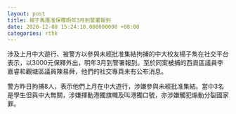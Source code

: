 ```yaml
---
layout: post
title: 楊子雋獲准保釋明年3月到警署報到
date: 2020-12-08 15:24:10.000000000 +08:00
categories: rthk
---
```


涉及上月中大遊行、被警方以參與未經批准集結拘捕的中大校友楊子雋在社交平台表示，以3000元保釋外出，明年3月到警署報到。至於同案被捕的西貢區議員李嘉睿和觀塘區議員陳易舜，他們的社交專頁未有公布消息。

警方昨日拘捕8人，表示他們上月在中大遊行，涉嫌參與未經批准集結。當中3名是學生但與中大無關，涉嫌揮動港獨旗幟及叫港獨口號，亦涉嫌觸犯煽動分裂國家罪。
